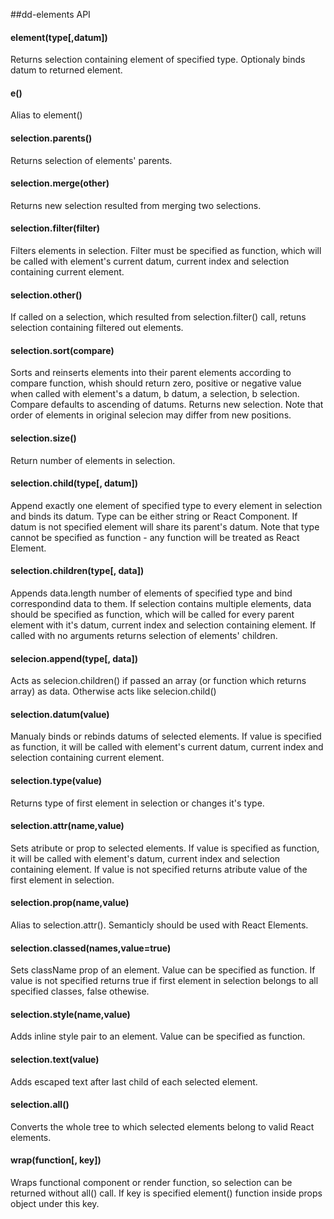 ##dd-elements API

#### element(type[,datum])
  Returns selection containing element of specified type. Optionaly binds datum to returned element.
#### e()
  Alias to element()
  
#### selection.parents()
  Returns selection of elements' parents.
#### selection.merge(other)
  Returns new selection resulted from merging two selections.
#### selection.filter(filter)
  Filters elements in selection. Filter must be specified as function, which will be called with element's current datum, current index and selection containing current element.
#### selection.other()
  If called on a selection, which resulted from selection.filter() call, retuns selection containing filtered out elements.
#### selection.sort(compare)
  Sorts and reinserts elements into their parent elements according to compare function, whish should return zero, positive or negative value when called with element's a datum, b datum, a selection, b selection. Compare defaults to ascending of datums. Returns new selection. Note that order of elements in original selecion may differ from new positions.
#### selection.size()
  Return number of elements in selection.

#### selection.child(type[, datum])
  Append exactly one element of specified type to every element in selection and binds its datum. Type can be either string or React Component. If datum is not specified element will share its parent's datum. Note that type cannot be specified as function - any function will be treated as React Element.
#### selection.children(type[, data])
  Appends data.length number of elements of specified type and bind correspondind data to them. If selection contains multiple elements, data should be specified as function, which will be called for every parent element with it's datum, current index and selection containing element.
  If called with no arguments returns selection of elements' children.
#### selecion.append(type[, data])
  Acts as selecion.children() if passed an array (or function which returns array) as data. Otherwise acts like selecion.child()
#### selection.datum(value)
  Manualy binds or rebinds datums of selected elements. If value is specified as function, it will be called with element's current datum, current index and selection containing current element.


#### selection.type(value)
  Returns type of first element in selection or changes it's type.
#### selection.attr(name,value)
  Sets atribute or prop to selected elements. If value is specified as function, it will be called with element's datum, current index and selection containing element. If value is not specified returns atribute value of the first element in selection.
#### selection.prop(name,value)
  Alias to selection.attr(). Semanticly should be used with React Elements.
#### selection.classed(names,value=true)
  Sets className prop of an element. Value can be specified as function. If value is not specified returns true if first element in selection belongs to all specified classes, false othewise.
#### selection.style(name,value)
  Adds inline style pair to an element. Value can be specified as function.
#### selection.text(value)
  Adds escaped text after last child of each selected element.
#### selection.all()
  Converts the whole tree to which selected elements belong to valid React elements.
  
#### wrap(function[, key])
  Wraps functional component or render function, so selection can be returned without all() call. If key is specified element() function inside props object under this key.